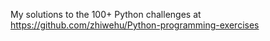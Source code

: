 My solutions to the 100+ Python challenges at https://github.com/zhiwehu/Python-programming-exercises
